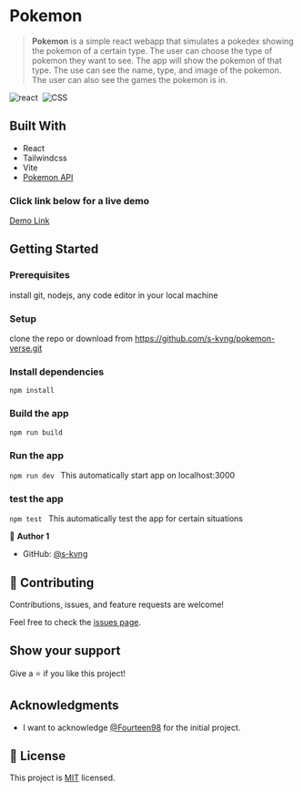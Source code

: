 # Pokemon

>  **Pokemon** is a simple react webapp that simulates a pokedex showing the pokemon of a certain type. The user can choose the type of pokemon they want to see.
> The app will show the pokemon of that type. The use can see the name, type, and image of the pokemon. The user can also see the games the pokemon is in.





![react](https://img.shields.io/badge/-React-05122A?style=flat&logo=react)&nbsp;
![CSS](https://img.shields.io/badge/-CSS-05122A?style=flat&logo=CSS3&logoColor=1572B6)&nbsp;


## Built With

- React
- Tailwindcss
- Vite
- [Pokemon API](https://pokeapi.co)


### Click link below for a live demo
[Demo Link](pokemon-verse.netlify.app)

## Getting Started

### Prerequisites
install git, nodejs, any code editor in your local machine

### Setup
clone the repo or download from https://github.com/s-kvng/pokemon-verse.git

### Install dependencies

`npm install`


### Build the app

`npm run build`


### Run the app

`npm run dev `
This automatically start app on localhost:3000
### test the app

`npm test `
This automatically test the app for certain situations


👤 **Author 1**

- GitHub: [@s-kvng](https://github.com/s-kvng)


## 🤝 Contributing

Contributions, issues, and feature requests are welcome!

Feel free to check the [issues page](../../issues/).

## Show your support

Give a ⭐️ if you like this project!

## Acknowledgments

- I want to acknowledge [@Fourteen98](https://github.com/Fourteen98) for the initial project.


## 📝 License

This project is [MIT](./MIT.md) licensed.
